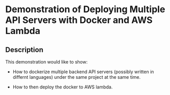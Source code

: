 # Demonstration of Deploying Multiple API Servers with Docker and AWS Lambda

## Description

This demonstration would like to show:

- How to dockerize multiple backend API servers (possibly written in differnt languages) under the same project at the same time.

- How to then deploy the docker to AWS lambda.
